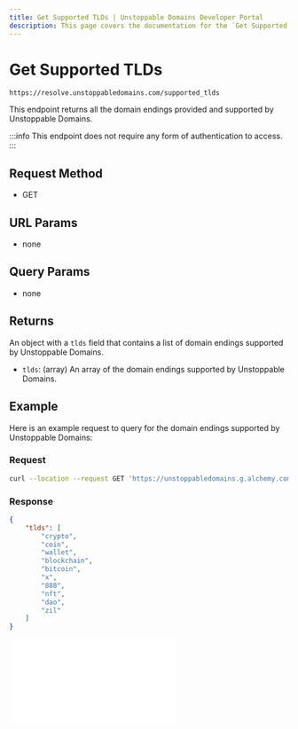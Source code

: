 ```yaml
---
title: Get Supported TLDs | Unstoppable Domains Developer Portal
description: This page covers the documentation for the `Get Supported TLDs` endpoint.
---
```


# Get Supported TLDs

```
https://resolve.unstoppabledomains.com/supported_tlds
```

This endpoint returns all the domain endings provided and supported by Unstoppable Domains.

:::info
This endpoint does not require any form of authentication to access.
:::

## Request Method

* GET

## URL Params

* none

## Query Params

* none

## Returns

An object with a `tlds` field that contains a list of domain endings supported by Unstoppable Domains.

* `tlds`: (array) An array of the domain endings supported by Unstoppable Domains.

## Example

Here is an example request to query for the domain endings supported by Unstoppable Domains:

### Request

```bash
curl --location --request GET 'https://unstoppabledomains.g.alchemy.com/supported_tlds'
```

### Response

```json
{
    "tlds": [
        "crypto",
        "coin",
        "wallet",
        "blockchain",
        "bitcoin",
        "x",
        "888",
        "nft",
        "dao",
        "zil"
    ]
}
```

<embed src="/snippets/_discord.md" />
